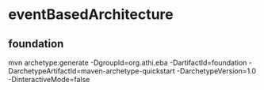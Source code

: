 # eventBasedArchitecture

## foundation
mvn archetype:generate -DgroupId=org.athi.eba -DartifactId=foundation -DarchetypeArtifactId=maven-archetype-quickstart -DarchetypeVersion=1.0 -DinteractiveMode=false


